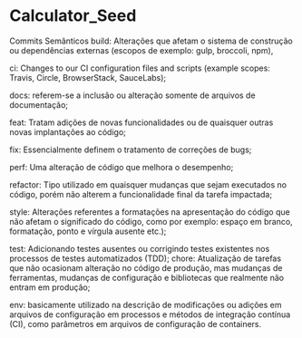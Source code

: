 # Calculator_Seed
Commits Semânticos
build: Alterações que afetam o sistema de construção ou dependências externas (escopos de exemplo: gulp, broccoli, npm),


ci: Changes to our CI configuration files and scripts (example scopes: Travis, Circle, BrowserStack, SauceLabs);


docs: referem-se a inclusão ou alteração somente de arquivos de documentação;


feat: Tratam adições de novas funcionalidades ou de quaisquer outras novas implantações ao código;


fix: Essencialmente definem o tratamento de correções de bugs;


perf: Uma alteração de código que melhora o desempenho;


refactor: Tipo utilizado em quaisquer mudanças que sejam executados no código, porém não alterem a funcionalidade final da tarefa impactada;


style: Alterações referentes a formatações na apresentação do código que não afetam o significado do código, como por exemplo: espaço em branco, formatação, ponto e vírgula ausente etc.);


test: Adicionando testes ausentes ou corrigindo testes existentes nos processos de testes automatizados (TDD);
chore: Atualização de tarefas que não ocasionam alteração no código de produção, mas mudanças de ferramentas, mudanças de configuração e bibliotecas que realmente não entram em produção;


env: basicamente utilizado na descrição de modificações ou adições em arquivos de configuração em processos e métodos de integração contínua (CI), como parâmetros em arquivos de configuração de containers.
